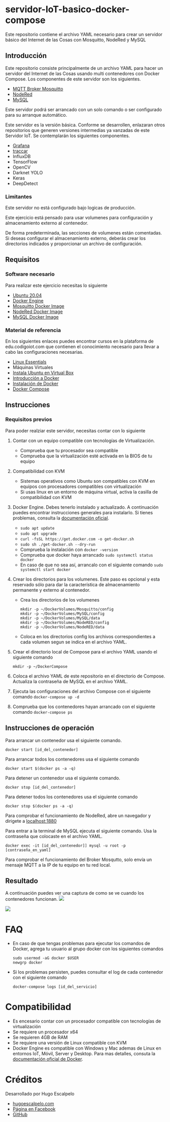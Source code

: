# servidor-IoT-basico-docker-compose
Este repositorio contiene el archivo YAML necesario para crear un servidor básico del Internet de las Cosas con Mosquitto, NodeRed y MySQL

## Introducción

Este repositorio consiste principalmente de un archivo YAML para hacer un servidor del Internet de las Cosas usando multi contenedores con Docker Compose. Los componentes de este servidor son los siguientes.

- [MQTT Broker Mosquitto](https://mosquitto.org/)
- [NodeRed](https://nodered.org/)
- [MySQL](https://www.mysql.com/)

Este servidor podrá ser arrancado con un solo comando o ser configurado para su arranque automático.

Este servidor es la versión básica. Conforme se desarrollen, enlazaran otros repositorios que generen versiones intermedias ya vanzadas de este Servidor IoT. Se contemplarán los siguientes componentes.

- [Grafana](https://grafana.com/)
- [traccar](https://www.traccar.org/)
- InfluxDB
- TensorFlow
- OpenCV
- Darknet YOLO
- Keras
- DeepDetect

### Limitantes
Este servidor no está configurado bajo logicas de producción.

Este ejercicio está pensado para usar volumenes para configuración y almacenamiento externo al contenedor.

De forma predeterminada, las secciones de volumenes están comentadas. Si deseas configurar el almacenamiento externo, deberás crear los directorios indicados y proporcionar un archivo de configuración.

## Requisitos

### Software necesario
Para realizar este ejercicio necesitas lo siguiente

- [Ubuntu 20.04](https://releases.ubuntu.com/20.04/)
- [Docker Engine](https://docs.docker.com/engine/install/ubuntu/#install-using-the-convenience-script)
- [Mosquitto Docker Image](https://hub.docker.com/_/eclipse-mosquitto/)
- [NodeRed Docker Image](https://hub.docker.com/r/nodered/node-red)
- [MySQL Docker Image](https://hub.docker.com/_/mysql)

### Material de referencia

En los siguientes enlaces puedes encontrar cursos en la plataforma de edu.codigoiot.com que contienen el conocimiento necesario para llevar a cabo las configuraciones necesarias.

- [Linux Essentials](https://edu.codigoiot.com/course/view.php?id=984)
- Máquinas Virtuales
- [Instala Ubuntu en Virtual Box](https://edu.codigoiot.com/course/view.php?id=812)
- [Introducción a Docker]()
- [Instalación de Docker]()
- [Docker Compose]()

## Instrucciones

### Requisitos previos
Para poder realziar este servidor, necesitas contar con lo siguiente

1. Contar con un equipo compatible con tecnologías de Virtualización.
    - Comprueba que tu procesador sea compatible
    - Comprueba que la virtualización esté activada en la BIOS de tu equipo
2. Compatibilidad con KVM
    - Sistemas operativos como Ubuntu son compatibles con KVM en equipos con procesadores compatibles con virtualización
    - Si usas linux en un entorno de máquina virtual, activa la casilla de compatibilidad con KVM
3. Docker Engine. Debes tenerlo instalado y actualizado. A continuación puedes encontrar instrucciones generales para instalarlo. Si tienes problemas, consulta la [documentación oficial](https://docs.docker.com/engine/install/ubuntu/#install-using-the-convenience-script).
    - ```sudo apt update```
    - ```sudo apt upgrade```
    - ```curl -fsSL https://get.docker.com -o get-docker.sh```
    - ```sudo sh ./get-docker.sh --dry-run```
    - Comprueba la instalación con ```docker -version```
    - Comprueba que docker haya arrancado ```sudo systemctl status docker```
    - En caso de que no sea así, arrancalo con el siguiente comando ```sudo systemctl start docker```
4. Crear los directorios para los volumenes. Este paso es opcional y esta reservado sólo para dar la característica de almacenamiento permanente y externo al contenedor.
    - Crea los directorios de los volumenes

        ```
        mkdir -p ~/DockerVolumes/Mosquitto/config
        mkdir -p ~/DockerVolumes/MySQL/config
        mkdir -p ~/DockerVolumes/MySQL/data
        mkdir -p ~/DockerVolumes/NodeRED/config
        mkdir -p ~/DockerVolumes/NodeRED/data
        ```
    - Coloca en los directorios config los archivos correspondientes a cada volumen segun se indica en el archivo YAML.

5. Crear el directorio local de Compose para el archivo YAML usando el siguiente comando

    ```mkdir -p ~/DockerCompose```

6. Coloca el archivo YAML de este repositorio en el directorio de Compose. Actualiza la contraseña de MySQL en el archivo YAML.
7. Ejecuta las configuraciones del archivo Compose con el siguiente comando ```docker-compose up -d```
8. Comprueba que los contenedores hayan arrancado con el siguiente comando ```docker-compose ps```

## Instrucciones de operación
Para arrancar un contenedor usa el siguiente comando.
    
```
docker start [id_del_contenedor]
```

Para arrancar todos los contenedores usa el siguiente comando

```
docker start $(docker ps -a -q)
```

Para detener un contenedor usa el siguiente comando.
    
```
docker stop [id_del_contenedor]
```

Para detener todos los contenedores usa el siguiente comando

```
docker stop $(docker ps -a -q)
```

Para comprobar el funcionamiento de NodeRed, abre un navegador y dirigete a [localhost:1880](http://localhost:1880)

Para entrar a la terminal de MySQL ejecuta el siguiente comando. Usa la contraseña que colocaste en el archivo YAML.

```
docker exec -it [id_del_contenedor]] mysql -u root -p [contraseña_en_yaml]
```
Para comprobar el funcionamiento del Broker Mosqutto, solo envía un mensaje MQTT a la IP de tu equipo en tu red local.

## Resultado

A continuación puedes ver una captura de como se ve cuando los contenedores funcionan.
![](https://github.com/hugoescalpelo/servidor-IoT-basico-docker-compose/blob/main/img/img01.png)

![](https://github.com/hugoescalpelo/servidor-IoT-basico-docker-compose/blob/main/img/img02.png)


# FAQ
- En caso de que tengas problemas para ejecutar los comandos de Docker, agrega tu usuario al grupo docker con los siguientes comandos

    ```
    sudo usermod -aG docker $USER
    newgrp docker
    ```
- Si los problemas persisten, puedes consultar el log de cada contenedor con el siguiente comando

    ```docker-compose logs [id_del_servicio]```

# Compatibilidad

- Es encesario contar con un procesador compatible con tecnologías de virtualización
- Se requiere un procesador x64
- Se requieren 4GB de RAM
- Se requiere una versión de Linux compatible con KVM
- Docker Engine es compatible con Windows y Mac ademas de Linux en entornos IoT, Móvil, Server y Desktop. Para mas detalles, consuta la [documentación oficial de Docker](https://docs.docker.com/engine/install/).


# Créditos

Desarrollado por Hugo Escalpelo
- [hugoescalpelo.com](https://hugoescalpelo.com/)
- [Página en Facebook](https://www.facebook.com/Hugo-Escalpelo-Profesional-337708683840136)
- [GitHub](https://github.com/hugoescalpelo)